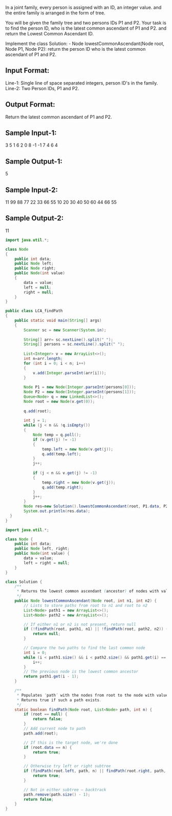 In a joint family, every person is assigned with an ID, an integer value.
and the entire family is arranged in the form of tree.

You will be given the family tree and two persons IDs P1 and P2.
Your task is to find the person ID, who is the latest common ascendant of P1 and P2.
and return the Lowest Common Ascendant ID.

Implement the class Solution:
    - Node lowestCommonAscendant(Node root, Node P1, Node P2):
        return the person ID who is the latest common ascendant of P1 and P2.

Input Format:
-------------
Line-1: Single line of space separated integers, person ID's in the family.
Line-2: Two Person IDs, P1 and P2.

Output Format:
--------------
Return the latest common ascendant of P1 and P2.


Sample Input-1:
---------------
3 5 1 6 2 0 8 -1 -1 7 4
6 4

Sample Output-1:
----------------
5

Sample Input-2:
---------------
11 99 88 77 22 33 66 55 10 20 30 40 50 60 44
66 55

Sample Output-2:
----------------
11


```java
import java.util.*;

class Node 
{
    public int data;
    public Node left;
    public Node right;
    public Node(int value) 
	{
        data = value;
        left = null;
        right = null;
    }
}

public class LCA_findPath 
{
    public static void main(String[] args) 
	{
        Scanner sc = new Scanner(System.in);
        
        String[] arr= sc.nextLine().split(" ");
        String[] persons = sc.nextLine().split(" ");
        
        List<Integer> v = new ArrayList<>();
        int n=arr.length;
        for (int i = 0; i < n; i++) 
		{
            v.add(Integer.parseInt(arr[i]));
        }
        
        Node P1 = new Node(Integer.parseInt(persons[0]));
        Node P2 = new Node(Integer.parseInt(persons[1]));
        Queue<Node> q = new LinkedList<>();
		Node root = new Node(v.get(0));
      
        q.add(root);
        
        int j = 1;
        while (j < n && !q.isEmpty()) 
		{
            Node temp = q.poll();
            if (v.get(j) != -1) 
			{
                temp.left = new Node(v.get(j));
                q.add(temp.left);
            }
            j++;
            
            if (j < n && v.get(j) != -1) 
			{
                temp.right = new Node(v.get(j));
                q.add(temp.right);
            }            
            j++;
        }
        Node res=new Solution().lowestCommonAscendant(root, P1.data, P2.data);
        System.out.println(res.data);
  }
}

import java.util.*;

class Node {
    public int data;
    public Node left, right;
    public Node(int value) {
        data = value;
        left = right = null;
    }
}

class Solution {
    /**
     * Returns the lowest common ascendant (ancestor) of nodes with values n1 and n2.
     */
    public Node lowestCommonAscendant(Node root, int n1, int n2) {
        // Lists to store paths from root to n1 and root to n2
        List<Node> path1 = new ArrayList<>();
        List<Node> path2 = new ArrayList<>();

        // If either n1 or n2 is not present, return null
        if (!findPath(root, path1, n1) || !findPath(root, path2, n2)) {
            return null;
        }

        // Compare the two paths to find the last common node
        int i = 0;
        while (i < path1.size() && i < path2.size() && path1.get(i) == path2.get(i)) {
            i++;
        }
        // The previous node is the lowest common ancestor
        return path1.get(i - 1);
    }

    /**
     * Populates ‘path’ with the nodes from root to the node with value n.
     * Returns true if such a path exists.
     */
    static boolean findPath(Node root, List<Node> path, int n) {
        if (root == null) {
            return false;
        }
        // Add current node to path
        path.add(root);

        // If this is the target node, we're done
        if (root.data == n) {
            return true;
        }

        // Otherwise try left or right subtree
        if (findPath(root.left, path, n) || findPath(root.right, path, n)) {
            return true;
        }

        // Not in either subtree – backtrack
        path.remove(path.size() - 1);
        return false;
    }
}

```